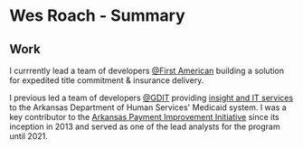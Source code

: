 # Wes Roach - Summary

## Work

I currrently lead a team of developers [@First American](https://www.firstam.com/) building a solution for expedited title commitment & insurance delivery.

I previous led a team of developers [@GDIT](https://www.gdit.com/) providing [insight and IT services](https://www.gdit.com/perspectives/our-stories/arkansas-a-first-in-rewards-based-payment-reform/) to the Arkansas Department of Human Services' Medicaid system. I was a key contributor to the [Arkansas Payment Improvement Initiative](https://achi.net/newsroom/report-ahcpii-improving-quality-efficiency/) since its inception in 2013 and served as one of the lead analysts for the program until 2021.
